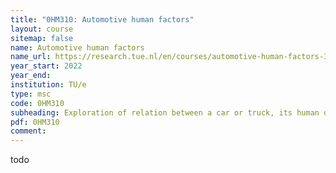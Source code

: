 ```yaml
---
title: "0HM310: Automotive human factors"
layout: course
sitemap: false
name: Automotive human factors
name_url: https://research.tue.nl/en/courses/automotive-human-factors-3
year_start: 2022
year_end: 
institution: TU/e
type: msc
code: 0HM310
subheading: Exploration of relation between a car or truck, its human driver, and the dynamic environment
pdf: 0HM310
comment: 
---
```

todo
